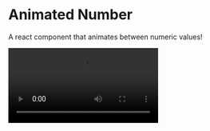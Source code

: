 # Animated Number
A react component that animates between numeric values! 

<video src="https://github.com/alexfigliolia/react-animated-number/blob/b17419cc894101a54c9cab2fa1c42a21e05d9098/media/demo.mp4" width="auto" height="auto"></video>


